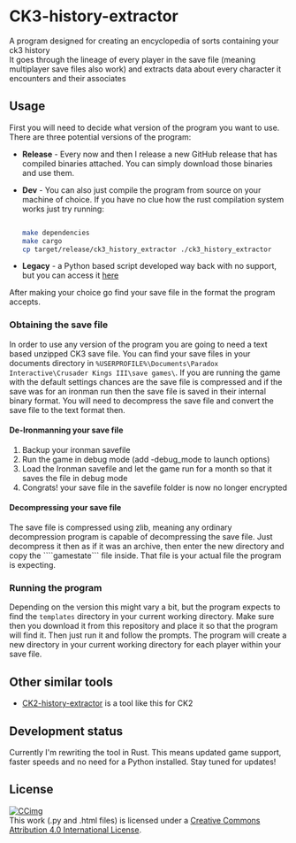 # CK3-history-extractor

A program designed for creating an encyclopedia of sorts containing your ck3 history  
It goes through the lineage of every player in the save file (meaning multiplayer save files also work) and extracts data about every character it encounters and their associates

## Usage

First you will need to decide what version of the program you want to use.
There are three potential versions of the program:

- **Release** - Every now and then I release a new GitHub release that has compiled binaries attached. You can simply download those binaries and use them.
- **Dev** - You can also just compile the program from source on your machine of choice. If you have no clue how the rust compilation system works just try running:

    ```sh

    make dependencies
    make cargo
    cp target/release/ck3_history_extractor ./ck3_history_extractor
    ```

- **Legacy** - a Python based script developed way back with no support, but you can access it [here](https://github.com/TCA166/CK3-history-extractor/releases/tag/v1)

After making your choice go find your save file in the format the program accepts.

### Obtaining the save file

In order to use any version of the program you are going to need a text based unzipped CK3 save file.
You can find your save files in your documents directory in ```%USERPROFILE%\Documents\Paradox Interactive\Crusader Kings III\save games\```.
If you are running the game with the default settings chances are the save file is compressed and if the save was for an ironman run then the save file is saved in their internal binary format.
You will need to decompress the save file and convert the save file to the text format then.

#### De-Ironmanning your save file

1. Backup your ironman savefile
2. Run the game in debug mode (add -debug_mode to launch options)
3. Load the Ironman savefile and let the game run for a month so that it saves the file in debug mode
4. Congrats! your save file in the savefile folder is now no longer encrypted

#### Decompressing your save file

The save file is compressed using zlib, meaning any ordinary decompression program is capable of decompressing the save file.
Just decompress it then as if it was an archive, then enter the new directory and copy the ````gamestate``` file inside.
That file is your actual file the program is expecting.

### Running the program

Depending on the version this might vary a bit, but the program expects to find the ```templates``` directory in your current working directory.
Make sure then you download it from this repository and place it so that the program will find it.
Then just run it and follow the prompts.
The program will create a new directory in your current working directory for each player within your save file.

## Other similar tools

- [CK2-history-extractor](https://github.com/TCA166/CK2-history-extractor) is a tool like this for CK2

## Development status

Currently I'm rewriting the tool in Rust.
This means updated game support, faster speeds and no need for a Python installed.
Stay tuned for updates!

## License

[![CCimg](https://i.creativecommons.org/l/by/4.0/88x31.png)](http://creativecommons.org/licenses/by/4.0/)  
This work (.py and .html files) is licensed under a [Creative Commons Attribution 4.0 International License](http://creativecommons.org/licenses/by/4.0/).  
